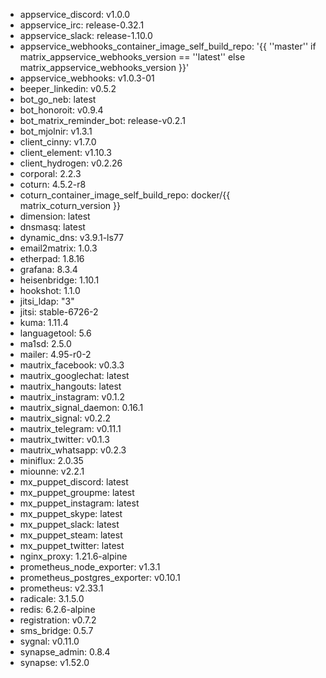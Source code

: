 * appservice_discord: v1.0.0
* appservice_irc: release-0.32.1
* appservice_slack: release-1.10.0
* appservice_webhooks_container_image_self_build_repo: '{{ ''master'' if matrix_appservice_webhooks_version == ''latest'' else matrix_appservice_webhooks_version }}'
* appservice_webhooks: v1.0.3-01
* beeper_linkedin: v0.5.2
* bot_go_neb: latest
* bot_honoroit: v0.9.4
* bot_matrix_reminder_bot: release-v0.2.1
* bot_mjolnir: v1.3.1
* client_cinny: v1.7.0
* client_element: v1.10.3
* client_hydrogen: v0.2.26
* corporal: 2.2.3
* coturn: 4.5.2-r8
* coturn_container_image_self_build_repo: docker/{{ matrix_coturn_version }}
* dimension: latest
* dnsmasq: latest
* dynamic_dns: v3.9.1-ls77
* email2matrix: 1.0.3
* etherpad: 1.8.16
* grafana: 8.3.4
* heisenbridge: 1.10.1
* hookshot: 1.1.0
* jitsi_ldap: "3"
* jitsi: stable-6726-2
* kuma: 1.11.4
* languagetool: 5.6
* ma1sd: 2.5.0
* mailer: 4.95-r0-2
* mautrix_facebook: v0.3.3
* mautrix_googlechat: latest
* mautrix_hangouts: latest
* mautrix_instagram: v0.1.2
* mautrix_signal_daemon: 0.16.1
* mautrix_signal: v0.2.2
* mautrix_telegram: v0.11.1
* mautrix_twitter: v0.1.3
* mautrix_whatsapp: v0.2.3
* miniflux: 2.0.35
* miounne: v2.2.1
* mx_puppet_discord: latest
* mx_puppet_groupme: latest
* mx_puppet_instagram: latest
* mx_puppet_skype: latest
* mx_puppet_slack: latest
* mx_puppet_steam: latest
* mx_puppet_twitter: latest
* nginx_proxy: 1.21.6-alpine
* prometheus_node_exporter: v1.3.1
* prometheus_postgres_exporter: v0.10.1
* prometheus: v2.33.1
* radicale: 3.1.5.0
* redis: 6.2.6-alpine
* registration: v0.7.2
* sms_bridge: 0.5.7
* sygnal: v0.11.0
* synapse_admin: 0.8.4
* synapse: v1.52.0
